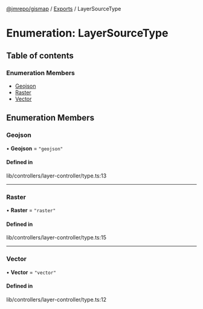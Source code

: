 [@jmrepo/gismap](../README.md) / [Exports](../modules.md) / LayerSourceType

# Enumeration: LayerSourceType

## Table of contents

### Enumeration Members

-   [Geojson](LayerSourceType.md#geojson)
-   [Raster](LayerSourceType.md#raster)
-   [Vector](LayerSourceType.md#vector)

## Enumeration Members

### Geojson

• **Geojson** = `"geojson"`

#### Defined in

lib/controllers/layer-controller/type.ts:13

---

### Raster

• **Raster** = `"raster"`

#### Defined in

lib/controllers/layer-controller/type.ts:15

---

### Vector

• **Vector** = `"vector"`

#### Defined in

lib/controllers/layer-controller/type.ts:12
